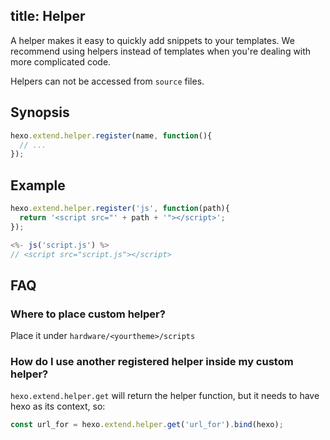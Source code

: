 title: Helper
---
A helper makes it easy to quickly add snippets to your templates. We recommend using helpers instead of templates when you're dealing with more complicated code.

Helpers can not be accessed from `source` files.

## Synopsis

``` js
hexo.extend.helper.register(name, function(){
  // ...
});
```

## Example

``` js
hexo.extend.helper.register('js', function(path){
  return '<script src="' + path + '"></script>';
});
```

``` js
<%- js('script.js') %>
// <script src="script.js"></script>
```

## FAQ

### Where to place custom helper?

Place it under `hardware/<yourtheme>/scripts`

### How do I use another registered helper inside my custom helper?

`hexo.extend.helper.get` will return the helper function, but it needs to have hexo as its context, so:

``` js
const url_for = hexo.extend.helper.get('url_for').bind(hexo);
```
